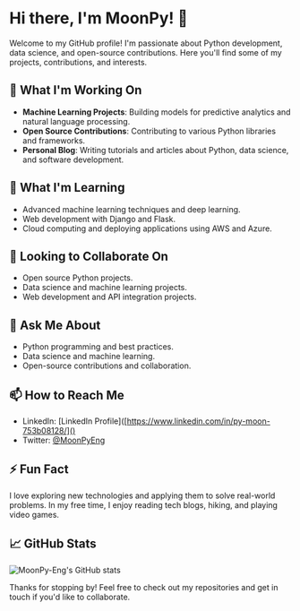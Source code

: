 # Hi there, I'm MoonPy! 👋

Welcome to my GitHub profile! I'm passionate about Python development, data science, and open-source contributions. Here you'll find some of my projects, contributions, and interests.

## 🔭 What I'm Working On
- **Machine Learning Projects**: Building models for predictive analytics and natural language processing.
- **Open Source Contributions**: Contributing to various Python libraries and frameworks.
- **Personal Blog**: Writing tutorials and articles about Python, data science, and software development.

## 🌱 What I'm Learning
- Advanced machine learning techniques and deep learning.
- Web development with Django and Flask.
- Cloud computing and deploying applications using AWS and Azure.

## 👯 Looking to Collaborate On
- Open source Python projects.
- Data science and machine learning projects.
- Web development and API integration projects.

## 💬 Ask Me About
- Python programming and best practices.
- Data science and machine learning.
- Open-source contributions and collaboration.

## 📫 How to Reach Me
- LinkedIn: [LinkedIn Profile]([https://www.linkedin.com/in/py-moon-753b08128/]()
- Twitter: [@MoonPyEng](https://twitter.com/MoonPyEng)

## ⚡ Fun Fact
I love exploring new technologies and applying them to solve real-world problems. In my free time, I enjoy reading tech blogs, hiking, and playing video games.

## 📈 GitHub Stats
![MoonPy-Eng's GitHub stats](https://github-readme-stats.vercel.app/api?username=MoonPy-Eng&show_icons=true&theme=radical)

Thanks for stopping by! Feel free to check out my repositories and get in touch if you'd like to collaborate.
